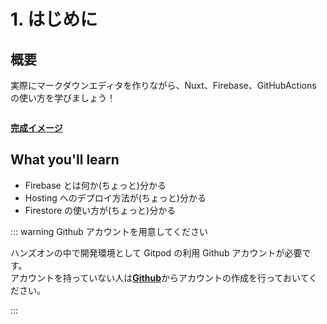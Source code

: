 # 1. はじめに

## 概要

実際にマークダウンエディタを作りながら、Nuxt、Firebase、GitHubActions の使い方を学びましょう！

<img :src="$withBase('/handson.png')">

[**完成イメージ**](https://markingcloud.github.io/handson-markdowne-editor_part1-nuxt/public/)

## What you'll learn

- Firebase とは何か(ちょっと)分かる
- Hosting へのデプロイ方法が(ちょっと)分かる
- Firestore の使い方が(ちょっと)分かる

::: warning Github アカウントを用意してください

ハンズオンの中で開発環境として Gitpod の利用 Github アカウントが必要です。  
アカウントを持っていない人は[**Github**](https://github.com/)からアカウントの作成を行っておいてください。

:::

